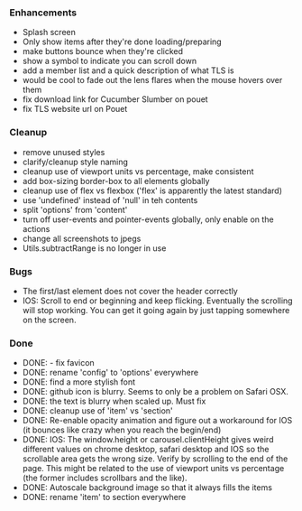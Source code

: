 
### Enhancements
- Splash screen
- Only show items after they're done loading/preparing
- make buttons bounce when they're clicked
- show a symbol to indicate you can scroll down
- add a member list and a quick description of what TLS is
- would be cool to fade out the lens flares when the mouse 
hovers over them
- fix download link for Cucumber Slumber on pouet
- fix TLS website url on Pouet

### Cleanup
- remove unused styles
- clarify/cleanup style naming
- cleanup use of viewport units vs percentage, make consistent
- add box-sizing border-box to all elements globally
- cleanup use of flex vs flexbox ('flex' is apparently the latest standard)
- use 'undefined' instead of 'null' in teh contents
- split 'options' from 'content'
- turn off user-events and pointer-events globally, only enable on the actions
- change all screenshots to jpegs
- Utils.subtractRange is no longer in use

### Bugs
- The first/last element does not cover the header correctly
- IOS: Scroll to end or beginning and keep flicking. Eventually the scrolling will stop working. You can get it going again by just tapping somewhere on the screen.


### Done
- DONE: - fix favicon
- DONE: rename 'config' to 'options' everywhere
- DONE: find a more stylish font
- DONE: github icon is blurry. Seems to only be a problem on Safari OSX.
- DONE: the text is blurry when scaled up. Must fix
- DONE: cleanup use of 'item' vs 'section'
- DONE: Re-enable opacity animation and figure out a workaround for IOS (it bounces like crazy when you reach the begin/end)
- DONE: IOS: The window.height or carousel.clientHeight gives weird different values on chrome desktop, safari desktop and IOS so the scrollable area gets the wrong size. Verify by scrolling to the end of the page. This might be related to the use of viewport units vs percentage (the former includes scrollbars and the like).
- DONE: Autoscale background image so that it always fills the items 
- DONE: rename 'item' to section everywhere

